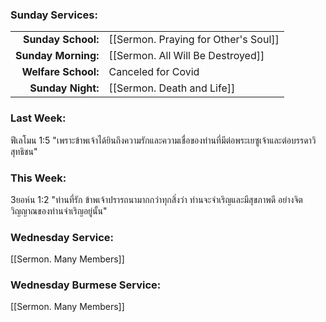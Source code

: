 ### Sunday Services:
| | |
| --:|:-- |
| **Sunday School:**  | [[Sermon. Praying for Other's Soul]] |
| **Sunday Morning:** | [[Sermon. All Will Be Destroyed]] |
| **Welfare School:** | Canceled for Covid |
| **Sunday Night:**   | [[Sermon. Death and Life]] |
### Last Week: 
ฟีเลโมน 1:5 "เพราะข้าพเจ้าได้ยินถึงความรักและความเชื่อของท่านที่มีต่อพระเยซูเจ้าและต่อบรรดาวิสุทธิชน"
### This Week:
3ยอห์น 1:2 "ท่านที่รัก ข้าพเจ้าปรารถนามากกว่าทุกสิ่งว่า ท่านจะจำเริญและมีสุขภาพดี อย่างจิตวิญญาณของท่านจำเริญอยู่นั้น"
### Wednesday Service:
[[Sermon. Many Members]]
### Wednesday Burmese Service:
[[Sermon. Many Members]]